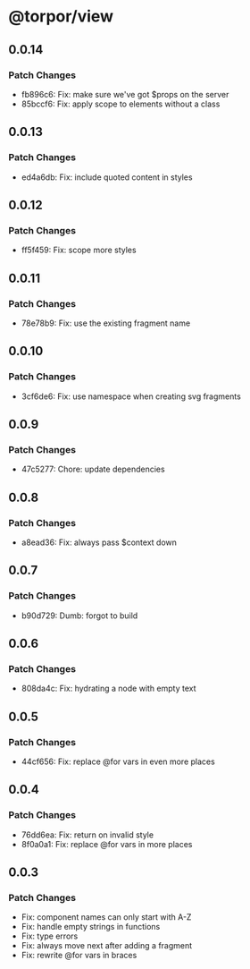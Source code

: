 # @torpor/view

## 0.0.14

### Patch Changes

- fb896c6: Fix: make sure we've got $props on the server
- 85bccf6: Fix: apply scope to elements without a class

## 0.0.13

### Patch Changes

- ed4a6db: Fix: include quoted content in styles

## 0.0.12

### Patch Changes

- ff5f459: Fix: scope more styles

## 0.0.11

### Patch Changes

- 78e78b9: Fix: use the existing fragment name

## 0.0.10

### Patch Changes

- 3cf6de6: Fix: use namespace when creating svg fragments

## 0.0.9

### Patch Changes

- 47c5277: Chore: update dependencies

## 0.0.8

### Patch Changes

- a8ead36: Fix: always pass $context down

## 0.0.7

### Patch Changes

- b90d729: Dumb: forgot to build

## 0.0.6

### Patch Changes

- 808da4c: Fix: hydrating a node with empty text

## 0.0.5

### Patch Changes

- 44cf656: Fix: replace @for vars in even more places

## 0.0.4

### Patch Changes

- 76dd6ea: Fix: return on invalid style
- 8f0a0a1: Fix: replace @for vars in more places

## 0.0.3

### Patch Changes

- Fix: component names can only start with A-Z
- Fix: handle empty strings in functions
- Fix: type errors
- Fix: always move next after adding a fragment
- Fix: rewrite @for vars in braces
